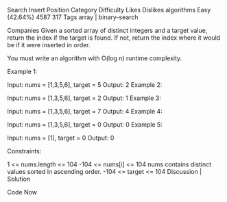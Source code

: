 Search Insert Position
Category	Difficulty	Likes	Dislikes
algorithms	Easy (42.64%)	4587	317
Tags
array | binary-search

Companies
Given a sorted array of distinct integers and a target value, return the index if the target is found. If not, return the index where it would be if it were inserted in order.

You must write an algorithm with O(log n) runtime complexity.

 

Example 1:

Input: nums = [1,3,5,6], target = 5
Output: 2
Example 2:

Input: nums = [1,3,5,6], target = 2
Output: 1
Example 3:

Input: nums = [1,3,5,6], target = 7
Output: 4
Example 4:

Input: nums = [1,3,5,6], target = 0
Output: 0
Example 5:

Input: nums = [1], target = 0
Output: 0
 

Constraints:

1 <= nums.length <= 104
-104 <= nums[i] <= 104
nums contains distinct values sorted in ascending order.
-104 <= target <= 104
Discussion | Solution

Code Now